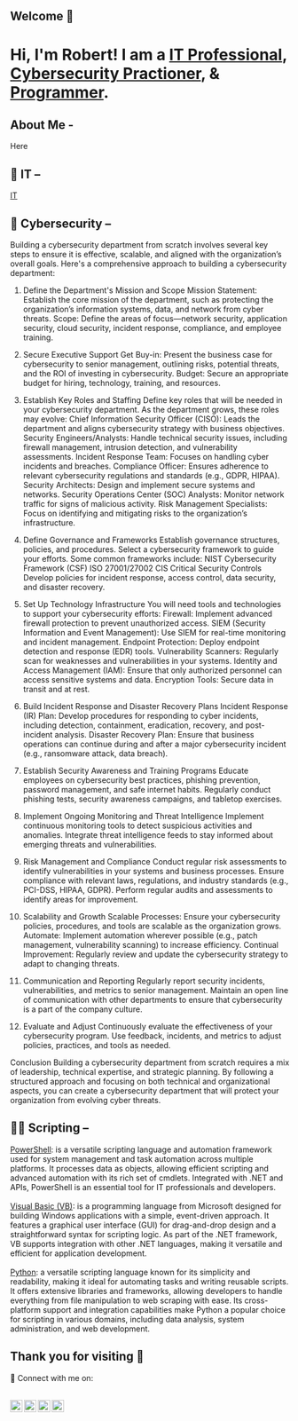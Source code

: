 ## Welcome 👋
<h1>Hi, I'm Robert! I am a <a href="#IT">IT Professional</a>, <a href="#Cybersecurity">Cybersecurity Practioner</a>, & <a href="#Scripting">Programmer</a>.</h1>

<div id="#About Me"><h2>About Me -</h2>
<p>
Here
</p>
</div>


<div id="IT"><h2>🚀 IT –</h2>
<p>
<a href="https://linkedin.com/in/robert-nathanael-martinez-455532180">IT</a>
</p>
</div>

<div id="Cybersecurity"><h2>🔮 Cybersecurity –</h2>
<p>
Building a cybersecurity department from scratch involves several key steps to ensure it is effective, scalable, and aligned with the organization’s overall goals. Here's a comprehensive approach to building a cybersecurity department:

1. Define the Department's Mission and Scope
Mission Statement: Establish the core mission of the department, such as protecting the organization’s information systems, data, and network from cyber threats.
Scope: Define the areas of focus—network security, application security, cloud security, incident response, compliance, and employee training.

2. Secure Executive Support
Get Buy-in: Present the business case for cybersecurity to senior management, outlining risks, potential threats, and the ROI of investing in cybersecurity.
Budget: Secure an appropriate budget for hiring, technology, training, and resources.
  
3. Establish Key Roles and Staffing
Define key roles that will be needed in your cybersecurity department. As the department grows, these roles may evolve:
Chief Information Security Officer (CISO): Leads the department and aligns cybersecurity strategy with business objectives.
Security Engineers/Analysts: Handle technical security issues, including firewall management, intrusion detection, and vulnerability assessments.
Incident Response Team: Focuses on handling cyber incidents and breaches.
Compliance Officer: Ensures adherence to relevant cybersecurity regulations and standards (e.g., GDPR, HIPAA).
Security Architects: Design and implement secure systems and networks.
Security Operations Center (SOC) Analysts: Monitor network traffic for signs of malicious activity.
Risk Management Specialists: Focus on identifying and mitigating risks to the organization’s infrastructure.

4. Define Governance and Frameworks
Establish governance structures, policies, and procedures.
Select a cybersecurity framework to guide your efforts. Some common frameworks include:
NIST Cybersecurity Framework (CSF)
ISO 27001/27002
CIS Critical Security Controls
Develop policies for incident response, access control, data security, and disaster recovery.

5. Set Up Technology Infrastructure
You will need tools and technologies to support your cybersecurity efforts:
Firewall: Implement advanced firewall protection to prevent unauthorized access.
SIEM (Security Information and Event Management): Use SIEM for real-time monitoring and incident management.
Endpoint Protection: Deploy endpoint detection and response (EDR) tools.
Vulnerability Scanners: Regularly scan for weaknesses and vulnerabilities in your systems.
Identity and Access Management (IAM): Ensure that only authorized personnel can access sensitive systems and data.
Encryption Tools: Secure data in transit and at rest.

6. Build Incident Response and Disaster Recovery Plans
Incident Response (IR) Plan: Develop procedures for responding to cyber incidents, including detection, containment, eradication, recovery, and post-incident analysis.
Disaster Recovery Plan: Ensure that business operations can continue during and after a major cybersecurity incident (e.g., ransomware attack, data breach).

7. Establish Security Awareness and Training Programs
Educate employees on cybersecurity best practices, phishing prevention, password management, and safe internet habits.
Regularly conduct phishing tests, security awareness campaigns, and tabletop exercises.

8. Implement Ongoing Monitoring and Threat Intelligence
Implement continuous monitoring tools to detect suspicious activities and anomalies.
Integrate threat intelligence feeds to stay informed about emerging threats and vulnerabilities.

9. Risk Management and Compliance
Conduct regular risk assessments to identify vulnerabilities in your systems and business processes.
Ensure compliance with relevant laws, regulations, and industry standards (e.g., PCI-DSS, HIPAA, GDPR).
Perform regular audits and assessments to identify areas for improvement.

10. Scalability and Growth
Scalable Processes: Ensure your cybersecurity policies, procedures, and tools are scalable as the organization grows.
Automate: Implement automation wherever possible (e.g., patch management, vulnerability scanning) to increase efficiency.
Continual Improvement: Regularly review and update the cybersecurity strategy to adapt to changing threats.

11. Communication and Reporting
Regularly report security incidents, vulnerabilities, and metrics to senior management.
Maintain an open line of communication with other departments to ensure that cybersecurity is a part of the company culture.

12. Evaluate and Adjust
Continuously evaluate the effectiveness of your cybersecurity program.
Use feedback, incidents, and metrics to adjust policies, practices, and tools as needed.

Conclusion
Building a cybersecurity department from scratch requires a mix of leadership, technical expertise, and strategic planning. By following a structured approach and focusing on both technical and organizational aspects, you can create a cybersecurity department that will protect your organization from evolving cyber threats.
</p>
</div>

<div id="Scripting"><h2>👨‍💻 Scripting –</h2>
<p>
<a href="https://github.com/RobMrtnz/Scripts/tree/main/PowerShell">PowerShell</a>: is a versatile scripting language and automation framework used for system management and task automation across multiple platforms. It processes data as objects, allowing efficient scripting and advanced automation with its rich set of cmdlets. Integrated with .NET and APIs, PowerShell is an essential tool for IT professionals and developers.<br></br>
<a href="https://github.com/RobMrtnz/Scripts/tree/main/Visual%20Basic">Visual Basic (VB)</a>: is a programming language from Microsoft designed for building Windows applications with a simple, event-driven approach. It features a graphical user interface (GUI) for drag-and-drop design and a straightforward syntax for scripting logic. As part of the .NET framework, VB supports integration with other .NET languages, making it versatile and efficient for application development.<br></br>
<a href="https://github.com/RobMrtnz/Scripts/tree/main/Python">Python</a>: a versatile scripting language known for its simplicity and readability, making it ideal for automating tasks and writing reusable scripts. It offers extensive libraries and frameworks, allowing developers to handle everything from file manipulation to web scraping with ease. Its cross-platform support and integration capabilities make Python a popular choice for scripting in various domains, including data analysis, system administration, and web development.<br>
</p>
</div>

<h2>Thank you for visiting 👋</h2>
🤳 Connect with me on:<br></br>

[<img align="left" alt="JoshMadakor | YouTube" width="22px" src="https://cdn.jsdelivr.net/npm/simple-icons@v3/icons/youtube.svg" />][youtube]
[<img align="left" alt="JoshMadakor | Twitter" width="22px" src="https://cdn.jsdelivr.net/npm/simple-icons@v3/icons/twitter.svg" />][twitter]
[<img align="left" alt="JoshMadakor | LinkedIn" width="22px" src="https://cdn.jsdelivr.net/npm/simple-icons@v3/icons/linkedin.svg" />][linkedin]
[<img align="left" alt="JoshMadakor | Instagram" width="22px" src="https://cdn.jsdelivr.net/npm/simple-icons@v3/icons/instagram.svg" />][instagram]

[twitter]: https://twitter.com/
[youtube]: https://www.youtube.com/c/
[instagram]: https://www.instagram.com/
[linkedin]: https://linkedin.com/in/robert-nathanael-martinez-455532180

<!--
**RobMrtnz/RobMrtnz** is a ✨ _special_ ✨ repository because its `README.md` (this file) appears on your GitHub profile.

Here are some ideas to get you started:

- 🔭 I’m currently working on ...
- 🌱 I’m currently learning ...
- 👯 I’m looking to collaborate on ...
- 🤔 I’m looking for help with ...
- 💬 Ask me about ...
- 📫 How to reach me: ...
- 😄 Pronouns: ...
- ⚡ Fun fact: ...
-->
